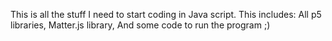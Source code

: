 This is all the stuff I need to start coding in Java script.
This includes:
        All p5 libraries,
        Matter.js library,
        And some code to run the program ;)
